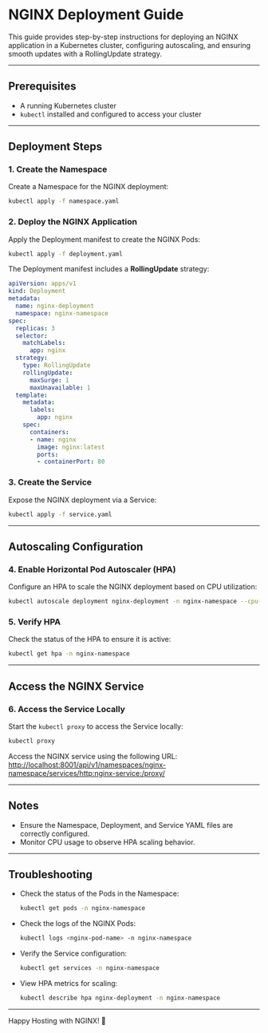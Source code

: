 # NGINX Deployment Guide

This guide provides step-by-step instructions for deploying an NGINX application in a Kubernetes cluster, configuring autoscaling, and ensuring smooth updates with a RollingUpdate strategy.

---

## Prerequisites

- A running Kubernetes cluster
- `kubectl` installed and configured to access your cluster

---

## Deployment Steps

### 1. Create the Namespace
Create a Namespace for the NGINX deployment:
```bash
kubectl apply -f namespace.yaml
```

### 2. Deploy the NGINX Application
Apply the Deployment manifest to create the NGINX Pods:
```bash
kubectl apply -f deployment.yaml
```

The Deployment manifest includes a **RollingUpdate** strategy:
```yaml
apiVersion: apps/v1
kind: Deployment
metadata:
  name: nginx-deployment
  namespace: nginx-namespace
spec:
  replicas: 3
  selector:
    matchLabels:
      app: nginx
  strategy:
    type: RollingUpdate
    rollingUpdate:
      maxSurge: 1
      maxUnavailable: 1
  template:
    metadata:
      labels:
        app: nginx
    spec:
      containers:
      - name: nginx
        image: nginx:latest
        ports:
        - containerPort: 80
```

### 3. Create the Service
Expose the NGINX deployment via a Service:
```bash
kubectl apply -f service.yaml
```

---

## Autoscaling Configuration

### 4. Enable Horizontal Pod Autoscaler (HPA)
Configure an HPA to scale the NGINX deployment based on CPU utilization:
```bash
kubectl autoscale deployment nginx-deployment -n nginx-namespace --cpu-percent=50 --min=3 --max=10
```

### 5. Verify HPA
Check the status of the HPA to ensure it is active:
```bash
kubectl get hpa -n nginx-namespace
```

---

## Access the NGINX Service

### 6. Access the Service Locally
Start the `kubectl proxy` to access the Service locally:
```bash
kubectl proxy
```

Access the NGINX service using the following URL:
[http://localhost:8001/api/v1/namespaces/nginx-namespace/services/http:nginx-service:/proxy/](http://localhost:8001/api/v1/namespaces/nginx-namespace/services/http:nginx-service:/proxy/)

---

## Notes

- Ensure the Namespace, Deployment, and Service YAML files are correctly configured.
- Monitor CPU usage to observe HPA scaling behavior.

---

## Troubleshooting

- Check the status of the Pods in the Namespace:
  ```bash
  kubectl get pods -n nginx-namespace
  ```

- Check the logs of the NGINX Pods:
  ```bash
  kubectl logs <nginx-pod-name> -n nginx-namespace
  ```

- Verify the Service configuration:
  ```bash
  kubectl get services -n nginx-namespace
  ```

- View HPA metrics for scaling:
  ```bash
  kubectl describe hpa nginx-deployment -n nginx-namespace
  ```

---

Happy Hosting with NGINX! 🚀